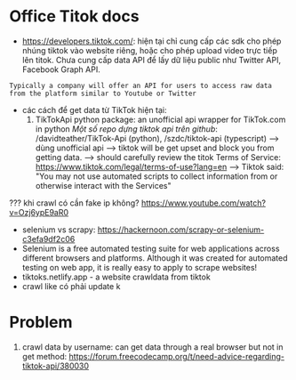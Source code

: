 # Office Titok docs
+ https://developers.tiktok.com/: hiện tại chỉ cung cấp các sdk cho phép nhúng tiktok vào website riêng, hoặc cho phép upload video trực tiếp lên titok. Chưa cung cấp data API để lấy dữ liệu public như Twitter API, Facebook Graph API.

`Typically a company will offer an API for users to access raw data from the platform similar to Youtube or Twitter`
+ các cách để get data từ TikTok hiện tại:
  1. TikTokApi python package: an unofficial api wrapper for TikTok.com in python
  *Một số repo dựng tiktok api trên github*: /davidteather/TikTok-Api (python), /szdc/tiktok-api (typescript)
--> dùng unofficial api --> tiktok will be get upset and block you from getting data.
--> should carefully review the titok Terms of Service: https://www.tiktok.com/legal/terms-of-use?lang=en --> Tiktok said: "You may not use automated scripts to collect information from or otherwise interact with the Services"

??? khi crawl có cần fake ip không? https://www.youtube.com/watch?v=Ozj6ypE9aR0

+ selenium vs scrapy: https://hackernoon.com/scrapy-or-selenium-c3efa9df2c06
+ Selenium is a free automated testing suite for web applications across different browsers and platforms. Although it was created for automated testing on web app, it is really easy to apply to scrape websites!
+ tiktoks.netlify.app - a website crawldata from tiktok
+ crawl like có phải update k

# Problem
1. crawl data by username: can get data through a real browser but not in get method: https://forum.freecodecamp.org/t/need-advice-regarding-tiktok-api/380030